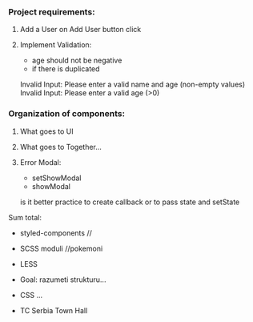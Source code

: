 ### Project requirements:

1. Add a User on Add User button click
2. Implement Validation:

   - age should not be negative
   - if there is duplicated

   Invalid Input: Please enter a valid name and age (non-empty values)
   Invalid Input: Please enter a valid age (>0)

### Organization of components:

1. What goes to UI
2. What goes to Together...
3. Error Modal:

   - setShowModal
   - showModal

   is it better practice to create callback
   or to pass state and setState

Sum total:

- styled-components //
- SCSS moduli //pokemoni
- LESS
- Goal: razumeti strukturu...
- CSS ...

- TC Serbia Town Hall
